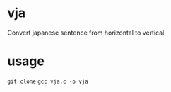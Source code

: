 # vja
Convert japanese sentence from horizontal to vertical

# usage
`git clone`
`gcc vja.c -o vja`

